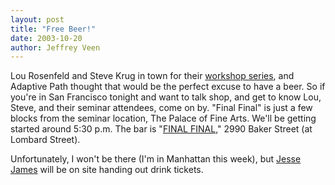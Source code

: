 ```yaml
--- 
layout: post
title: "Free Beer!"
date: 2003-10-20
author: Jeffrey Veen
---
```

Lou Rosenfeld and Steve Krug in town for their <a href="http://www.louisrosenfeld.com/presentations/seminars/eia/">workshop series</a>, and Adaptive Path thought that would be the perfect excuse to have a beer. So if you're in San Francisco tonight and want to talk shop, and get to know Lou, Steve, and their seminar attendees, come on by. "Final Final" is just a few blocks from the seminar location, The Palace of Fine Arts. We'll be getting started around 5:30 p.m. The bar is "<a href="http://sanfrancisco.citysearch.com/profile/911235/">FINAL FINAL</a>," 2990 Baker Street (at Lombard Street).

Unfortunately, I won't be there (I'm in Manhattan this week), but <a href="http://adaptivepath.com/team/jjg.php">Jesse James</a> will be on site handing out drink tickets.
&#8203;